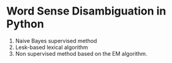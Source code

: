 # Word Sense Disambiguation in Python

1) Naive Bayes supervised method
2) Lesk-based lexical algorithm
3) Non supervised method based on the EM algorithm.